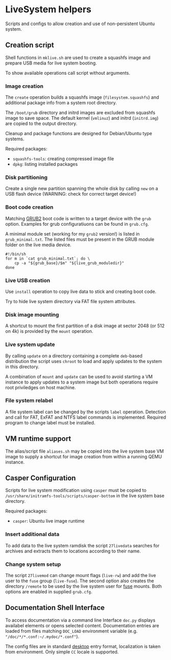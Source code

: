 # LiveSystem helpers

Scripts and configs to allow creation and use of non-persistent Ubuntu system.

## Creation script
Shell functions in `mklive.sh` are used to create a squashfs image
and prepare USB media for live system booting.

To show available operations call script without arguments.

### Image creation
The `create` operation builds a squashfs image (`filesystem.squashfs`)
and additional package info from a system root directory.

The `/boot/grub` directory and initrd images are excluded from squashfs image to save space.
The default kernel (`vmlinuz`) and initrd (`initrd.img`) are
copied to the output directory.

Cleanup and package functions are designed for Debian/Ubuntu type systems.

Required packages:
- `squashfs-tools`: creating compressed image file
- `dpkg`: listing installed packages

### Disk partitioning
Create a single new partition spanning the whole disk by calling
`new` on a USB flash device (WARNING: check for correct target device!)

### Boot code creation
Matching [GRUB2](https://www.gnu.org/software/grub/) boot code is written
to a target device with the `grub` option. Examples for grub configuratiuons
can be found in `grub.cfg`.

A minimal module set (working for my `grub2` version!) is listed in `grub_minimal.txt`.
The listed files must be present in the GRUB module folder on the live media device.

    #!/bin/sh
    for m in `cat grub_minimal.txt`; do \
        cp -a "${grub_base}/$m" "${live_grub_moduledir}"
    done

### Live USB creation
Use `install` operation to copy live data to stick and creating boot code.

Try to hide live system directory via FAT file system attributes.

### Disk image mounting
A shortcut to mount the first partition of a disk image at sector 2048 (or 512 on 4k)
is provided by the `mount` operation.

### Live system update
By calling `update` on a directory containing a complete `deb`-based distribution
the script uses `chroot` to load and apply updates to the system in this directory.

A combination of `mount` and `update` can be used to avoid starting a VM instance
to apply updates to a system image but both operations require
root priviledges on host machine.

### File system relabel
A file system label can be changed by the scripts `label` operation.
Detection and call for FAT, ExFAT and NTFS label commands is implemented.
Required program to change label must be installed.


## VM runtime support
The alias/script file `aliases.sh` may be copied into the live system base VM image
to supply a shortcut for image creation from within a running QEMU instance.


## Casper Configuration
Scripts for live system modification using `casper` must be
copied to `/usr/share/initramfs-tools/scripts/casper-bottom`
in the live system base directory.

Required packages:
- `casper`: Ubuntu live image runtime

### Insert additional data
To add data to the live system ramdisk the script `27livedata` searches
for archives and extracts them to locations according to their name.

### Change system setup
The script `27livemod` can change mount flags (`live-rw`)
and add the live user to the `fuse` group (`live-fuse`).
The second option also creates the directory `/remote` to be used by
the live system user for [fuse](https://en.wikipedia.org/wiki/Filesystem_in_Userspace) mounts.
Both options are enabled in supplied `grub.cfg`.


## Documentation Shell Interface
To access documentation via a command line Interface
`doc.py` displays availabel elements or opens selected content.
Documentation entries are loaded from files matching `DOC_LOAD`
environment variable (e.g. `"/doc/*/*.conf:~/.mydoc/*.conf"`).

The config files are in standard [desktop](http://standards.freedesktop.org/desktop-entry-spec/latest/)
entry format, localization is taken from environment.
Only simple `CC` locale is supported.
